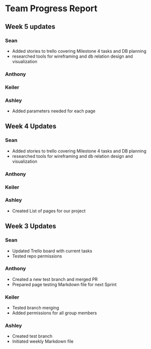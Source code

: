 # Team Progress Report

## Week 5 updates
### Sean
- Added stories to trello covering Milestone 4 tasks and DB planning
- researched tools for wireframing and db relation design and visualization

### Anthony

### Keiler

### Ashley
- Added parameters needed for each page


## Week 4 Updates

### Sean
- Added stories to trello covering Milestone 4 tasks and DB planning
- researched tools for wireframing and db relation design and visualization

### Anthony


### Keiler


### Ashley
- Created List of pages for our project

## Week 3 Updates

### Sean
- Updated Trello board with current tasks
- Tested repo permissions

### Anthony
- Created a new test branch and merged PR
- Prepared page testing Markdown file for next Sprint

### Keiler
- Tested branch merging
- Added permissions for all group members

### Ashley
- Created test branch
- Initiated weekly Markdown file
